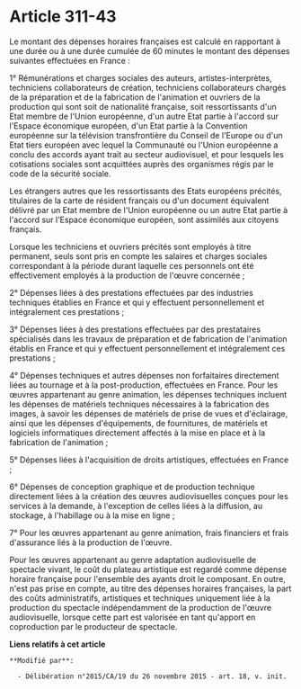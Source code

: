 # Article 311-43

Le montant des dépenses horaires françaises est calculé en rapportant à une durée ou à une durée cumulée de 60 minutes le
montant des dépenses suivantes effectuées en France : 

1° Rémunérations et charges sociales des auteurs, artistes-interprètes, techniciens collaborateurs de création, techniciens
collaborateurs chargés de la préparation et de la fabrication de l'animation et ouvriers de la production qui sont soit de
nationalité française, soit ressortissants d'un Etat membre de l'Union européenne, d'un autre Etat partie à l'accord sur
l'Espace économique européen, d'un Etat partie à la Convention européenne sur la télévision transfrontière du Conseil de
l'Europe ou d'un Etat tiers européen avec lequel la Communauté ou l'Union européenne a conclu des accords ayant trait au
secteur audiovisuel, et pour lesquels les cotisations sociales sont acquittées auprès des organismes régis par le code de la
sécurité sociale. 

Les étrangers autres que les ressortissants des Etats européens précités, titulaires de la carte de résident français ou d'un
document équivalent délivré par un Etat membre de l'Union européenne ou un autre Etat partie à l'accord sur l'Espace
économique européen, sont assimilés aux citoyens français.

Lorsque les techniciens et ouvriers précités sont employés à titre permanent, seuls sont pris en compte les salaires et
charges sociales correspondant à la période durant laquelle ces personnels ont été effectivement employés à la production de
l'œuvre concernée  ;

2° Dépenses liées à des prestations effectuées par des industries techniques établies en France et qui y effectuent
personnellement et intégralement ces prestations ; 

3° Dépenses liées à des prestations effectuées par des prestataires spécialisés dans les travaux de préparation et de
fabrication de l'animation établis en France et qui y effectuent personnellement et intégralement ces prestations ; 

4° Dépenses techniques et autres dépenses non forfaitaires directement liées au tournage et à la post-production, effectuées
en France. Pour les œuvres appartenant au genre animation, les dépenses techniques incluent les dépenses de matériels
techniques nécessaires à la fabrication des images, à savoir les dépenses de matériels de prise de vues et d'éclairage, ainsi
que les dépenses d'équipements, de fournitures, de matériels et logiciels informatiques directement affectés à la mise en
place et à la fabrication de l'animation ; 

5° Dépenses liées à l'acquisition de droits artistiques, effectuées en France ; 

6° Dépenses de conception graphique et de production technique directement liées à la création des œuvres audiovisuelles
conçues pour les services à la demande, à l'exception de celles liées à la diffusion, au stockage, à l'habillage ou à la mise
en ligne ;

7° Pour les œuvres appartenant au genre animation, frais financiers et frais d'assurance liés à la production de l'œuvre. 

Pour les œuvres appartenant au genre adaptation audiovisuelle de spectacle vivant, le coût du plateau artistique est regardé
comme dépense horaire française pour l'ensemble des ayants droit le composant. En outre, n'est pas prise en compte, au titre
des dépenses horaires françaises, la part des coûts administratifs, artistiques et techniques uniquement liée à la production
du spectacle indépendamment de la production de l'œuvre audiovisuelle, lorsque cette part est valorisée en tant qu'apport en
coproduction par le producteur de spectacle.

**Liens relatifs à cet article**

	**Modifié par**:

	  - Délibération n°2015/CA/19 du 26 novembre 2015 - art. 18, v. init.
